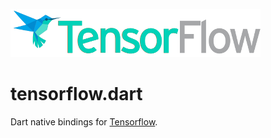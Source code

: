 ![Logo](logo/tensorflow-layout-400.png)

# tensorflow.dart
Dart native bindings for [Tensorflow](https://github.com/tensorflow/tensorflow).